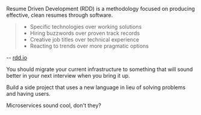 Resume Driven Development (RDD) is a methodology focused on producing effective, clean resumes through software.

> - Specific technologies over working solutions
> - Hiring buzzwords over proven track records
> - Creative job titles over technical experience
> - Reacting to trends over more pragmatic options

-- [rdd.io](https://rdd.io/)

You should migrate your current infrastructure to something that will sound better in your next interview when you bring it up.

Build a side project that uses a new language in lieu of solving problems and having users.

Microservices sound cool, don't they?
